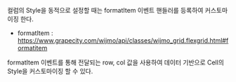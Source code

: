 컬럼의 Style을 동적으로 설정할 때는 formatItem 이벤트 핸들러를 등록하여 커스토마이징 한다.
- formatItem : https://www.grapecity.com/wijmo/api/classes/wijmo_grid.flexgrid.html#formatitem

formatItem 이벤트를 통해 전달되는 row, col 값을 사용하여 데이터 기반으로 Cell의 Style을 커스토마이징 할 수 있다.
